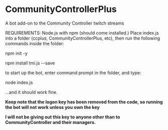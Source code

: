 # CommunityControllerPlus
A bot add-on to the Community Controller twitch streams

REQUIREMENTS:
Node.js with npm (should come installed.)
Place index.js into a folder (ccplus, CommunityControllerPlus, etc), then run the following commands inside the folder:

npm init -y

npm install tmi.js --save

to start up the bot, enter command prompt in the folder, and type:

node index.js

...and it should work fine.

__Keep note that the logon key has been removed from the code, so running the bot will not work unless you own the key__

__I will not be giving out this key to anyone other than to CommunityController and their managers.__
